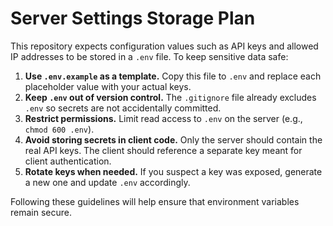 # Server Settings Storage Plan

This repository expects configuration values such as API keys and allowed IP addresses to be stored in a `.env` file. To keep sensitive data safe:

1. **Use `.env.example` as a template.** Copy this file to `.env` and replace each placeholder value with your actual keys.
2. **Keep `.env` out of version control.** The `.gitignore` file already excludes `.env` so secrets are not accidentally committed.
3. **Restrict permissions.** Limit read access to `.env` on the server (e.g., `chmod 600 .env`).
4. **Avoid storing secrets in client code.** Only the server should contain the real API keys. The client should reference a separate key meant for client authentication.
5. **Rotate keys when needed.** If you suspect a key was exposed, generate a new one and update `.env` accordingly.

Following these guidelines will help ensure that environment variables remain secure.
